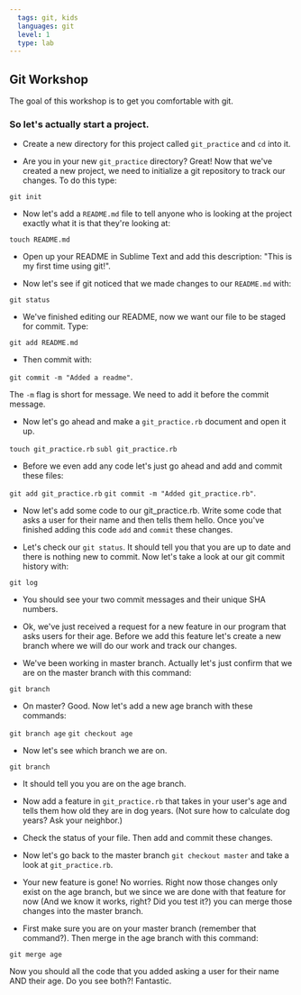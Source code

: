 ```yaml
---
  tags: git, kids 
  languages: git
  level: 1
  type: lab
---
```


## Git Workshop

The goal of this workshop is to get you comfortable with git. 

### So let's actually start a project.

* Create a new directory for this project called `git_practice` and `cd` into it. 


* Are you in your new `git_practice` directory? Great! Now that we've created a new project, we need to initialize a git repository to track our changes. To do this type:

`git init` 

* Now let's add a `README.md` file to tell anyone who is looking at the project exactly what it is that they're looking at:

`touch README.md` 

* Open up your README in Sublime Text and add this description: "This is my first time using git!".

* Now let's see if git noticed that we made changes to our `README.md` with:

`git status` 

* We've finished editing our README, now we want our file to be staged for commit. Type:

`git add README.md` 

* Then commit with:

`git commit -m "Added a readme"`.

The `-m` flag is short for message. We need to add it before the commit message.

* Now let's go ahead and make a `git_practice.rb` document and open it up.

`touch git_practice.rb`
`subl git_practice.rb`

* Before we even add any code let's just go ahead and add and commit these files:

`git add git_practice.rb` 
`git commit -m "Added git_practice.rb"`.

* Now let's add some code to our git_practice.rb. Write some code that asks a user for their name and then tells them hello. Once you've finished adding this code `add` and `commit` these changes.

* Let's check our `git status`. It should tell you that you are up to date and there is nothing new to commit. Now let's take a look at our git commit history with:

`git log` 

* You should see your two commit messages and their unique SHA numbers.

* Ok, we've just received a request for a new feature in our program that asks users for their age. Before we add this feature let's create a new branch where we will do our work and track our changes.

* We've been working in master branch. Actually let's just confirm that we are on the master branch with this command:

`git branch`

* On master? Good. Now let's add a new age branch with these commands:

`git branch age`
`git checkout age`

* Now let's see which branch we are on.

`git branch`

* It should tell you you are on the age branch.

* Now add a feature in `git_practice.rb` that takes in your user's age and tells them how old they are in dog years. (Not sure how to calculate dog years? Ask your neighbor.) 

* Check the status of your file. Then add and commit these changes.

* Now let's go back to the master branch `git checkout master` and take a look at `git_practice.rb`. 

* Your new feature is gone! No worries. Right now those changes only exist on the age branch, but we since we are done with that feature for now (And we know it works, right? Did you test it?) you can merge those changes into the master branch.

* First make sure you are on your master branch (remember that command?). Then merge in the age branch with this command:

`git merge age`

Now you should all the code that you added asking a user for their name AND their age. Do you see both?! Fantastic.

